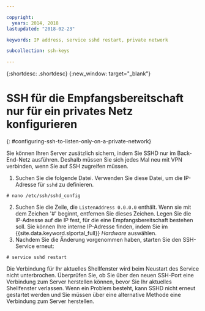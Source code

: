 ```yaml
---

copyright:
  years: 2014, 2018
lastupdated: "2018-02-23"

keywords: IP address, service sshd restart, private network

subcollection: ssh-keys

---
```


{:shortdesc: .shortdesc}
{:new_window: target="_blank"}

# SSH für die Empfangsbereitschaft nur für ein privates Netz konfigurieren
{: #configuring-ssh-to-listen-only-on-a-private-network}

Sie können Ihren Server zusätzlich sichern, indem Sie SSHD nur im Back-End-Netz ausführen. Deshalb müssen Sie sich jedes Mal neu mit VPN verbinden, wenn Sie auf SSH zugreifen müssen.

1. Suchen Sie die folgende Datei. Verwenden Sie diese Datei, um die IP-Adresse für `sshd` zu definieren.
```
# nano /etc/ssh/sshd_config
```

2. Suchen Sie die Zeile, die `ListenAddress 0.0.0.0` enthält. Wenn sie mit dem Zeichen '#' beginnt, entfernen Sie dieses Zeichen. Legen Sie die IP-Adresse auf die IP fest, für die eine Empfangsbereitschaft bestehen soll. Sie können Ihre interne IP-Adresse finden, indem Sie im {{site.data.keyword.slportal_full}} *Hardware* auswählen.
3. Nachdem Sie die Änderung vorgenommen haben, starten Sie den SSH-Service erneut:
```
# service sshd restart
```

Die Verbindung für Ihr aktuelles Shellfenster wird beim Neustart des Service nicht unterbrochen. Überprüfen Sie, ob Sie über den neuen SSH-Port eine Verbindung zum Server herstellen können, bevor Sie Ihr aktuelles Shellfenster verlassen. Wenn ein Problem besteht, kann SSHD nicht erneut gestartet werden und Sie müssen über eine alternative Methode eine Verbindung zum Server herstellen.
